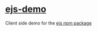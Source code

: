 # [ejs-demo](https://ejs.co/)
Client side demo for the [ejs npm package](https://www.npmjs.com/package/ejs)
